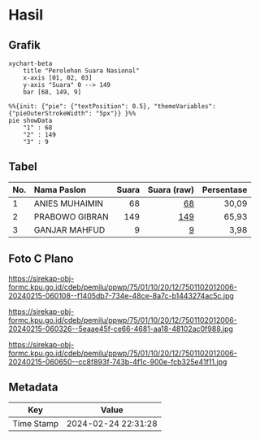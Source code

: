 # Hasil

## Grafik

```mermaid
xychart-beta
    title "Perolehan Suara Nasional"
    x-axis [01, 02, 03]
    y-axis "Suara" 0 --> 149
    bar [68, 149, 9]
```

```mermaid
%%{init: {"pie": {"textPosition": 0.5}, "themeVariables": {"pieOuterStrokeWidth": "5px"}} }%%
pie showData
    "1" : 68
    "2" : 149
    "3" : 9
```

## Tabel

| No. | Nama Paslon    | Suara | Suara (raw) | Persentase |
|:--- |:-------------- | -----:| -----------:| ----------:|
| 1   | ANIES MUHAIMIN | 68    | [68][p-1]   | 30,09      |
| 2   | PRABOWO GIBRAN | 149   | [149][p-2]  | 65,93      |
| 3   | GANJAR MAHFUD  | 9     | [9][p-3]    | 3,98       |


[p-1]: https://github.com/gigit-pemilu/pemilu-2024/blob/main/pilpres/hitung-suara/sub/75-gorontalo/sub/01-gorontalo/sub/10-telaga-biru/sub/2012-tinelo/sub/006-tps/sub/paslon-1.txt
[p-2]: https://github.com/gigit-pemilu/pemilu-2024/blob/main/pilpres/hitung-suara/sub/75-gorontalo/sub/01-gorontalo/sub/10-telaga-biru/sub/2012-tinelo/sub/006-tps/sub/paslon-2.txt
[p-3]: https://github.com/gigit-pemilu/pemilu-2024/blob/main/pilpres/hitung-suara/sub/75-gorontalo/sub/01-gorontalo/sub/10-telaga-biru/sub/2012-tinelo/sub/006-tps/sub/paslon-3.txt

## Foto C Plano

https://sirekap-obj-formc.kpu.go.id/cdeb/pemilu/ppwp/75/01/10/20/12/7501102012006-20240215-060108--f1405db7-734e-48ce-8a7c-b1443274ac5c.jpg

https://sirekap-obj-formc.kpu.go.id/cdeb/pemilu/ppwp/75/01/10/20/12/7501102012006-20240215-060326--5eaae45f-ce66-4681-aa18-48102ac0f988.jpg

https://sirekap-obj-formc.kpu.go.id/cdeb/pemilu/ppwp/75/01/10/20/12/7501102012006-20240215-060650--cc8f893f-743b-4f1c-900e-fcb325e41f11.jpg


## Metadata

| Key        | Value               |
| ---------- | ------------------- |
| Time Stamp | 2024-02-24 22:31:28 |



